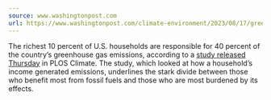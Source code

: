 ```yaml
---
source: www.washingtonpost.com
url: https://www.washingtonpost.com/climate-environment/2023/08/17/greenhouse-emissions-income-inequality/
---
```


The richest 10 percent of U.S. households are responsible for 40 percent of the country’s greenhouse gas emissions, according to a [study released Thursday](https://journals.plos.org/climate/article?id=10.1371/journal.pclm.0000190) in PLOS Climate. The study, which looked at how a household’s income generated emissions, underlines the stark divide between those who benefit most from fossil fuels and those who are most burdened by its effects.
